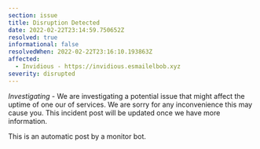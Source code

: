 ```yaml
---
section: issue
title: Disruption Detected
date: 2022-02-22T23:14:59.750652Z
resolved: true
informational: false
resolvedWhen: 2022-02-22T23:16:10.193863Z
affected:
  - Invidious - https://invidious.esmailelbob.xyz
severity: disrupted
---
```

*Investigating* - We are investigating a potential issue that might affect the uptime of one our of services. We are sorry for any inconvenience this may cause you. This incident post will be updated once we have more information.

This is an automatic post by a monitor bot.
        